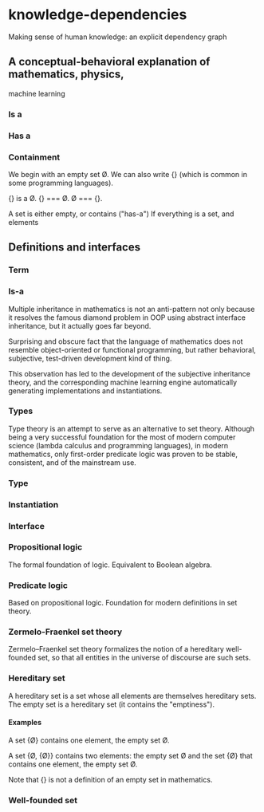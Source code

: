 # knowledge-dependencies
Making sense of human knowledge: an explicit dependency graph

## A conceptual-behavioral explanation of mathematics, physics,
machine learning

### Is a

### Has a


### Containment
We begin with an empty set Ø. We can also write {} (which is common in some programming languages).

{} is a Ø. {} === Ø. Ø === {}.


A set is either empty,
or contains ("has-a")
If everything is a set, and elements 

## Definitions and interfaces

### Term

### Is-a
Multiple inheritance in mathematics is not an anti-pattern
not only because it resolves the famous diamond problem in OOP
using abstract interface inheritance, but it actually goes far beyond.

Surprising and obscure fact that the language of 
mathematics does not resemble object-oriented or functional programming,
but rather behavioral, subjective, test-driven development kind of thing.

This observation has led to the development of the subjective inheritance
theory, and the corresponding machine learning engine automatically
generating implementations and instantiations.

### Types
Type theory is an attempt to serve as an alternative to set theory.
Although being a very successful foundation for the most of modern computer science
(lambda calculus and programming languages), in modern mathematics,
only first-order predicate logic was proven to be stable, consistent,
and of the mainstream use.

### Type

### Instantiation

### Interface

### Propositional logic
The formal foundation of logic.
Equivalent to Boolean algebra.

### Predicate logic
Based on propositional logic.
Foundation for modern definitions in set theory.

### Zermelo-Fraenkel set theory
Zermelo–Fraenkel set theory formalizes the notion of
a hereditary
well-founded
set,
so that all entities in the universe of discourse are such sets.

### Hereditary set
A hereditary set is a set whose all elements are themselves hereditary sets.
The empty set is a hereditary set (it contains the "emptiness").
#### Examples
A set {Ø} contains one element, the empty set Ø.

A set {Ø, {Ø}} contains two elements:
  the empty set Ø and
  the set {Ø} that contains one element, the empty set Ø.

Note that {} is not a definition of an empty set in mathematics.

### Well-founded set


